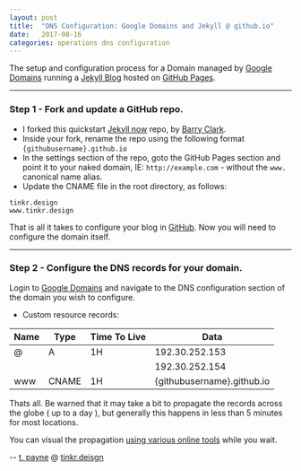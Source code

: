 ```yaml
---
layout: post
title:  "DNS Configuration: Google Domains and Jekyll @ github.io"
date:   2017-08-16
categories: operations dns configuration
---
```


The setup and configuration process for a Domain managed by [Google Domains](http://domains.google.com) running a [Jekyll Blog](https://jekyllrb.com/) hosted on [GitHub Pages](https://pages.github.com/).

---
### Step 1 - Fork and update a GitHub repo.
- I forked this quickstart [Jekyll now](https://github.com/barryclark/jekyll-now) repo, by [Barry Clark](https://github.com/barryclark).
- Inside your fork, rename the repo using the following format `{githubusername}.github.io`
- In the settings section of the repo, goto the GitHub Pages section and point it to your naked domain, IE: `http://example.com` - without the `www.` canonical name alias.
- Update the CNAME file in the root directory, as follows:

```
tinkr.design
www.tinkr.design
```
That is all it takes to configure your blog in [GitHub](http://www.gituhb.com). Now you will need to configure the domain itself.

---
### Step 2 - Configure the DNS records for your domain.

Login to [Google Domains](http://domains.google.com/) and navigate to the DNS configuration section of the domain you wish to configure.
- Custom resource records: 

| Name | Type  | Time To Live | Data                       |
|------|-------|--------------|----------------------------|
| @    | A     | 1H           | 192.30.252.153             |
|      |       |              | 192.30.252.154             |
| www  | CNAME | 1H           | {githubusername}.github.io |

Thats all. Be warned that it may take a bit to propagate the records across the globe ( up to a day ), but generally this happens in less than 5 minutes for most locations.

You can visual the propagation [using various online tools](https://www.google.com/search?q=dns+propagation+checker) while you wait.

--
[t. payne](http://www.tpayne.net/) @ [tinkr.deisgn](http://www.tinker.deisgn/)
